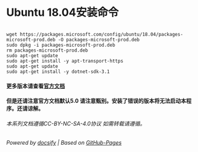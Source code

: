 # Ubuntu 18.04安装命令

~~~

wget https://packages.microsoft.com/config/ubuntu/18.04/packages-microsoft-prod.deb -O packages-microsoft-prod.deb
sudo dpkg -i packages-microsoft-prod.deb
rm packages-microsoft-prod.deb
sudo apt-get update
sudo apt-get install -y apt-transport-https
sudo apt-get update
sudo apt-get install -y dotnet-sdk-3.1

~~~

#### 更多版本请查看[官方文档](https://docs.microsoft.com/zh-cn/dotnet/core/install/linux-ubuntu)

#### 但是还请注意官方文档默认5.0 请注意甄别。安装了错误的版本将无法启动本程序。还请谅解。



###### 本系列文档遵循CC-BY-NC-SA-4.0协议 如需转载请遵循。

###### Powered by [docsify](https://docsify.js.org/#/zh-cn/) | Based on [GitHub-Pages](https://github.com/leeskyler-top/Microsoft365-E5Developer-Renew-Web-Docs/)


